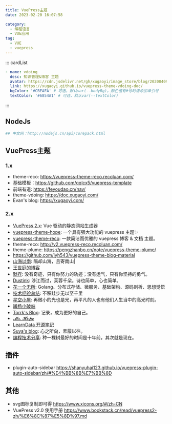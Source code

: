 ```yaml
---
title: VuePress主题
date: 2023-02-20 16:07:58

category: 
  - 编程语言
  - VUE应用
tag: 
  - VUE
  - vuepress
---
```


::: cardList
```yaml
- name: vdoing
  desc: 知识管理&博客 主题
  avatar: https://cdn.jsdelivr.net/gh/xugaoyi/image_store/blog/20200409124835.png 
  link: https://xugaoyi.github.io/vuepress-theme-vdoing-doc/
  bgColor: '#CBEAFA' # 可选，默认var(--bodyBg)。颜色值有#号时请添加单引号
  textColor: '#6854A1' # 可选，默认var(--textColor)
```
:::


## NodeJs

```bash
## 中文网：http://nodejs.cn/api/corepack.html
```

## VuePress主题
### 1.x
- theme-reco: <https://vuepress-theme-reco.recoluan.com/>
- 基础模板：<https://github.com/qqlcx5/vuepress-template>
- 前端有道: <https://feyoudao.cn/nav/>
- theme-vdoing: <https://doc.xugaoyi.com/>
- Evan's blog: <https://xugaoyi.com/>

### 2.x
- [VuePress 2.x](https://v2.vuepress.vuejs.org/zh/): Vue 驱动的静态网站生成器
- [vuepress-theme-hope](https://vuepress-theme-hope.github.io/v2/zh/): 一个具有强大功能的 vuepress 主题✨
- [vuepress-theme-reco](https://vuepress-theme-reco.recoluan.com/): 一款简洁而优雅的 vuepress 博客 & 文档 主题。
- theme-reco: <http://v2.vuepress-reco.recoluan.com/>
- theme-plume: <https://pengzhanbo.cn/note/vuepress-theme-plume/>
- <https://github.com/lyh543/vuepress-theme-blog-material>
- [山海以南](https://mu-yan.cn/): 隔却山海，且寄南山|
- [王世庭的博客](https://www.wstee.com/)
- [默存](https://typ1805.gitee.io/typ1805/): 没有奇迹，只有你努力的轨迹；没有运气，只有你坚持的勇气。
- [Dustink](https://www.dustink.cn/): 涉江而过，芙蓉千朵。诗也简单，心也简单。
- [花一个无所](http://www.alihanniba.com/): Golang、分布式存储、微服务、基础架构、源码剖析、思想觉悟
- [技术经验总结](https://anyfork.gitee.io/blog-docs/): 不积跬步无以至千里
- [星空小屋](https://www.xk857.com/): 再微小的光也是光，再平凡的人也有他们人生当中的高光时刻。
- [曦杨小破站](https://xiyang6.gitee.io/)
- [Torrk's Blog](https://conimi.com/): 记录，成为更好的自己。
- [𝓜𝓻. 𝓗𝓸𝓹𝓮](https://mrhope.site/)
- [LearnData 开源笔记](https://newzone.top/)
- [Suya's blog](https://www.suyaspace.com/): 心之所向，素履以往。
- [编程技术分享](https://hellogitlab.com/): 种一棵树最好的时间是十年前，其次就是现在。

## 插件
- plugin-auto-sidebar <https://shanyuhai123.github.io/vuepress-plugin-auto-sidebar/zh/#%E4%BB%8B%E7%BB%8D>

## 其他

- svg图标复制即可得 <https://www.xicons.org/#/zh-CN>
- VuePress v2.0 使用手册 <https://www.bookstack.cn/read/vuepress2-zh/%E6%8C%87%E5%8D%97.md>